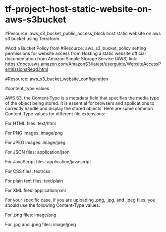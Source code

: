 # tf-project-host-static-website-on-aws-s3bucket
#Resource: aws_s3_bucket_public_access_block
host static website on aws s3 bucket using Terraform 

#Add a Bucket Policy from
#Resource: aws_s3_bucket_policy
setting permissions for website access from Hosting a static website 
official documentation from Amazon Simple Storage Service (AWS)
link:
https://docs.aws.amazon.com/AmazonS3/latest/userguide/WebsiteAccessPermissionsReqd.html

#Resource: aws_s3_bucket_website_configuration

#content_type values

AWS S3, the Content-Type is a metadata field that specifies the media type of the object being stored. It is essential for browsers and applications to correctly handle and display the stored objects. Here are some common Content-Type values for different file extensions:

For HTML files: text/html

For PNG images: image/png

For JPEG images: image/jpeg

For JSON files: application/json

For JavaScript files: application/javascript

For CSS files: text/css

For plain text files: text/plain

For XML files: application/xml

For your specific case, if you are uploading .png, .jpg, and .jpeg files, you should use the following Content-Type values:

For .png files: image/png

For .jpg and .jpeg files: image/jpeg
